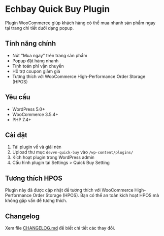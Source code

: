 # Echbay Quick Buy Plugin

Plugin WooCommerce giúp khách hàng có thể mua nhanh sản phẩm ngay tại trang chi tiết dưới dạng popup.

## Tính năng chính

- Nút "Mua ngay" trên trang sản phẩm
- Popup đặt hàng nhanh
- Tính toán phí vận chuyển
- Hỗ trợ coupon giảm giá
- Tương thích với WooCommerce High-Performance Order Storage (HPOS)

## Yêu cầu

- WordPress 5.0+
- WooCommerce 3.5.4+
- PHP 7.4+

## Cài đặt

1. Tải plugin về và giải nén
2. Upload thư mục `devvn-quick-buy` vào `/wp-content/plugins/`
3. Kích hoạt plugin trong WordPress admin
4. Cấu hình plugin tại Settings > Quick Buy Setting

## Tương thích HPOS

Plugin này đã được cập nhật để tương thích với WooCommerce High-Performance Order Storage (HPOS). Bạn có thể an toàn kích hoạt HPOS mà không gặp vấn đề tương thích.

## Changelog

Xem file [CHANGELOG.md](CHANGELOG.md) để biết chi tiết các thay đổi.
